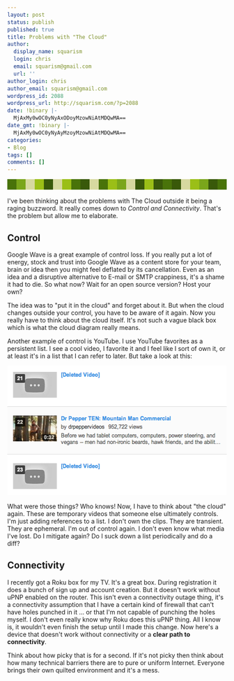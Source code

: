 ```yaml
---
layout: post
status: publish
published: true
title: Problems with "The Cloud"
author:
  display_name: squarism
  login: chris
  email: squarism@gmail.com
  url: ''
author_login: chris
author_email: squarism@gmail.com
wordpress_id: 2088
wordpress_url: http://squarism.com/?p=2088
date: !binary |-
  MjAxMy0wOC0yNyAxODoyMzowNiAtMDQwMA==
date_gmt: !binary |-
  MjAxMy0wOC0yNyAyMzoyMzowNiAtMDQwMA==
categories:
- Blog
tags: []
comments: []
---
```

<p><img src="/uploads/2013/08/pixel-ribbon_grass.png" alt="pixel-ribbon_grass" width="576" height="24" class="aligncenter size-full wp-image-2091" /></p>

<p>I've been thinking about the problems with The Cloud outside it being a raging buzzword.  It really comes down to <em>Control and Connectivity</em>.  That's the problem but allow me to elaborate.</p>

<h2>Control</h2><p>
Google Wave is a great example of control loss.  If you really put a lot of energy, stock and trust into Google Wave as a content store for your team, brain or idea then you might feel deflated by its cancellation.  Even as an idea and a disruptive alternative to E-mail or SMTP crappiness, it's a shame it had to die.  So what now?  Wait for an open source version?  Host your own?</p>
<p>The idea was to "put it in the cloud" and forget about it.  But when the cloud changes outside your control, you have to be aware of it again.  Now you really have to think about the cloud itself.  It's not such a vague black box which is what the cloud diagram really means.</p>
<p>Another example of control is YouTube.  I use YouTube favorites as a persistent list.  I see a cool video, I favorite it and I feel like I sort of own it, or at least it's in a list that I can refer to later.  But take a look at this:</p>
<p><img src="/uploads/2013/08/youtube_whoops.png" alt="youtube_whoops" width="532" height="296" class="aligncenter size-full wp-image-2089" /></p>
<p>What were those things?  Who knows!  Now, I have to think about "the cloud" again.  These are temporary videos that someone else ultimately controls.  I'm just adding references to a list.  I don't own the clips.  They are transient.  They are ephemeral.  I'm out of control again.  I don't even know what media I've lost.  Do I mitigate again?  Do I suck down a list periodically and do a diff?</p>
<h2>Connectivity</h2><p>
I recently got a Roku box for my TV.  It's a great box.  During registration it does a bunch of sign up and account creation.  But it doesn't work without uPNP enabled on the router.  This isn't even a connectivity outage thing, it's a connectivity assumption that I have a certain kind of firewall that can't have holes punched in it ... or that I'm not capable of punching the holes myself.  I don't even really know why Roku does this uPNP thing.  All I know is, it wouldn't even finish the setup until I made this change.  Now here's a device that doesn't work without connectivity or a <strong>clear path to connectivity</strong>.</p>
<p>Think about how picky that is for a second.  If it's not picky then think about how many technical barriers there are to pure or uniform Internet.  Everyone brings their own quilted environment and it's a mess.</p>
